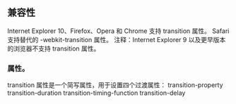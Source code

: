 ## 兼容性
Internet Explorer 10、Firefox、Opera 和 Chrome 支持 transition 属性。
Safari 支持替代的 -webkit-transition 属性。
注释：Internet Explorer 9 以及更早版本的浏览器不支持 transition 属性。


### 属性。
transition 属性是一个简写属性，用于设置四个过渡属性：
transition-property
transition-duration
transition-timing-function
transition-delay